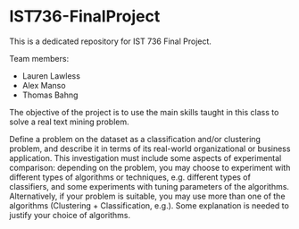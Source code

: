 # IST736-FinalProject

This is a dedicated repository for IST 736 Final Project.

Team members:
  - Lauren Lawless
  - Alex Manso
  - Thomas Bahng

The objective of the project is to use the main skills taught in this class to solve a real text mining problem.

Define a problem on the dataset as a classification and/or clustering problem, and describe it in terms of its real-world organizational or business application. This investigation must include some aspects of experimental comparison: depending on the problem, you may choose to experiment with different types of algorithms or techniques, e.g. different types of classifiers, and some experiments with tuning
parameters of the algorithms. Alternatively, if your problem is suitable, you may use more than one of the algorithms (Clustering + Classification, e.g.). Some explanation is needed to justify your choice of algorithms.

